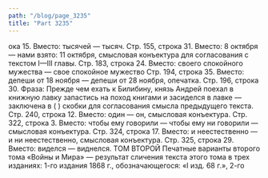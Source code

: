 ```yaml
---
path: "/blog/page_3235"
title: "Part 3235"
---
```


ока 15.
Вместо: тысячей — тысяч.
Стр. 155, строка 31.
Вместо: 8 октября — нами взято: 11 октября, смысловая конъектура для согласования с текстом I—III главы.
Стр. 183, строка 24.
Вместо: своего спокойного мужества — свое спокойное мужество
Стр. 194, строка 35.
Вместо: депеши от 18 ноября — депеши от 28 ноября, опечатка.
Стр. 196, строка 30.
Фраза: Прежде чем ехать к Билибину, князь Андрей поехал в книжную лавку запастись на поход книгами и засиделся в лавке — заключена в ( ) скобки для согласования смысла предыдущего текста.
Стр. 240, строка 12.
Вместо: один — он, смысловая конъектура.
Стр. 322, строка 3.
Вместо: чтобы ему говорили — чтобы ему ни говорили — смысловая конъектура.
Стр. 324, строка 17.
Вместо: и неестественно — и ни неестественно, смысловая конъектура.
Стр. 325, строка 29.
Вместо: виделся — виднелся.
ТОМ ВТОРОЙ
Печатные варианты второго тома «Войны и Мира» — результат сличения текста этого тома в трех изданиях: 1-го издания 1868 г., обозначающегося: «I изд. 68 г.», 2-го 
